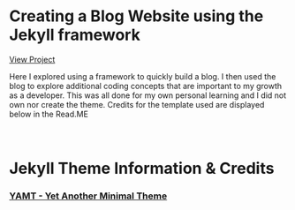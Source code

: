 # Creating a Blog Website using the Jekyll framework

[View Project](https://jovial-benz-15b62a.netlify.app//) 

Here I explored using a framework to quickly build a blog. I then used the blog to explore additional coding concepts that are important to my growth as a developer. This was all done for my own personal learning and I did not own nor create the theme. Credits for the template used are displayed below in the Read.ME
<br>
<br>
<br>
# Jekyll Theme Information & Credits


### [YAMT - Yet Another Minimal Theme](https://yamt.netlify.app/)
